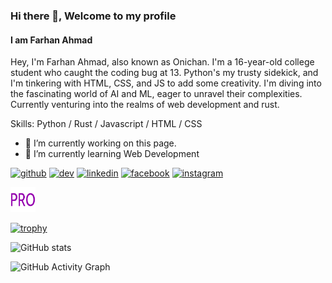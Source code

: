 ### Hi there 👋, Welcome to my profile

#### I am Farhan Ahmad

Hey, I'm Farhan Ahmad, also known as Onichan. I'm a 16-year-old college student who caught the coding bug at 13. Python's my trusty sidekick, and I'm tinkering with HTML, CSS, and JS to add some creativity. I'm diving into the fascinating world of AI and ML, eager to unravel their complexities. Currently venturing into the realms of web development and rust.

Skills: Python / Rust / Javascript / HTML / CSS

- 🔭 I’m currently working on this page.
- 🌱 I’m currently learning Web Development

[<img src='https://cdn.jsdelivr.net/npm/simple-icons@3.0.1/icons/github.svg' alt='github' height='40'>](https://github.com/https://github.com/OniChan-Baka) [<img src='https://cdn.jsdelivr.net/npm/simple-icons@3.0.1/icons/dev-dot-to.svg' alt='dev' height='40'>](https://dev.to/https://dev.to/onichanbaka) [<img src='https://cdn.jsdelivr.net/npm/simple-icons@3.0.1/icons/linkedin.svg' alt='linkedin' height='40'>](https://www.linkedin.com/in/https://www.linkedin.com/in/farhan-ahmad-297718288//) [<img src='https://cdn.jsdelivr.net/npm/simple-icons@3.0.1/icons/facebook.svg' alt='facebook' height='40'>](https://www.facebook.com/www.facebook.com/profile.php?id=100037761276901) [<img src='https://cdn.jsdelivr.net/npm/simple-icons@3.0.1/icons/instagram.svg' alt='instagram' height='40'>](https://www.instagram.com/https://www.instagram.com/onichan._.baka//)

<a href='https://github.com/pricing'><img src='https://raw.githubusercontent.com/acervenky/animated-github-badges/master/assets/pro.gif' width='40' height='40'></a>

[![trophy](https://github-profile-trophy.vercel.app/?username=https://github.com/OniChan-Baka)](https://github.com/ryo-ma/github-profile-trophy)

![GitHub stats](https://github-readme-stats.vercel.app/api?username=https://github.com/OniChan-Baka&show_icons=true)

![GitHub Activity Graph](https://activity-graph.herokuapp.com/graph?username=https://github.com/OniChan-Baka)
